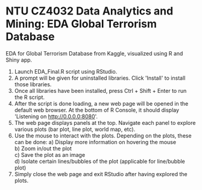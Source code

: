 # NTU CZ4032 Data Analytics and Mining: EDA Global Terrorism Database
EDA for Global Terrorism Database from Kaggle, visualized using R and Shiny app.

1) Launch EDA_Final.R script using RStudio.
2) A prompt will be given for uninstalled libraries. Click 'Install' to install those libraries.
3) Once all libraries have been installed, press Ctrl + Shift + Enter to run the R script. 
4) After the script is done loading, a new web page will be opened in the default web browser. At the bottom of R Console, it should display 'Listening on http://0.0.0.0:8080'.
5) The web page displays panels at the top. Navigate each panel to explore various plots (bar plot, line plot, world map, etc).
6) Use the mouse to interact with the plots. Depending on the plots, these can be done:
  a) Display more information on hovering the mouse </br>
  b) Zoom in/out the plot </br>
  c) Save the plot as an image </br>
  d) Isolate certain lines/bubbles of the plot (applicable for line/bubble plot) </br>
7) Simply close the web page and exit RStudio after having explored the plots.
